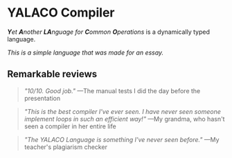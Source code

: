 # YALACO Compiler

_**Y**et **A**nother **LA**nguage for **C**ommon **O**perations_ is a dynamically typed language.

_This is a simple language that was made for an essay._

## Remarkable reviews

> _"10/10. Good job."_ —The manual tests I did the day before the presentation

> _"This is the best compiler I've ever seen. I have never seen someone implement loops in such an efficient way!"_
> —My grandma, who hasn't seen a compiler in her entire life

> _"The YALACO Language is something I've never seen before."_ —My teacher's plagiarism checker
